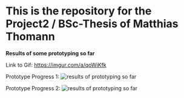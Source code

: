 # This is the repository for the Project2 / BSc-Thesis of Matthias Thomann

**Results of some prototyping so far**

Link to Gif: https://imgur.com/a/qoWiKfk

Prototype Progress 1:
![results of prototyping so far](https://gitlab.ti.bfh.ch/cpvr-students/cloud-shader/-/raw/master/doc/img/unity%20captures/final%20shot%20prototype%201.PNG "Results of prototyping so far")

Prototype Progress 2:
![results of prototyping so far](https://gitlab.ti.bfh.ch/cpvr-students/cloud-shader/-/raw/master/doc/img/unity%20captures/final%20shot%20prototype%202.PNG "Results of prototyping so far")